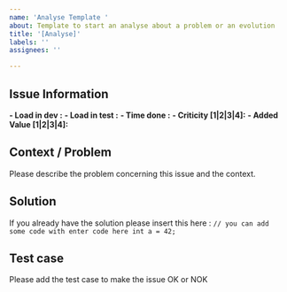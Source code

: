 ```yaml
---
name: 'Analyse Template '
about: Template to start an analyse about a problem or an evolution
title: '[Analyse]'
labels: ''
assignees: ''

---
```


## Issue Information
**- Load in dev :**
**- Load in test :**
**- Time done :**
**- Criticity [1|2|3|4]:**
**- Added Value [1|2|3|4]:**

## Context / Problem
Please describe the problem concerning this issue and the context.

## Solution
If you already have the solution please insert this here :
`// you can add some code with enter code here
int a = 42;`

## Test case
Please add the test case to make the issue OK or NOK
